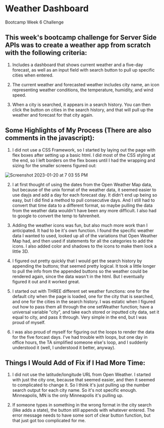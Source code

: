# Weather Dashboard
Bootcamp Week 6 Challenge

## This week's bootcamp challenge for Server Side APIs was to create a weather app from scratch with the following criteria:
1. Includes a dashboard that shows current weather and a five-day forecast, as well as an input field with search button to pull up specific cities when entered.

2. The current weather and forecasted weather includes city name, an icon representing weather conditions, the temperature, humidity, and wind speed.

3. When a city is searched, it appears in a search history. You can then click the button on cities in the search history, and that will pull up the weather and forecast for that city again.

## Some Highlights of My Process (There are also comments in the javascript):
1. I did not use a CSS Framework, so I started by laying out the page with flex boxes after setting up a basic html. I did most of the CSS styling at the end, so I left borders on the flex boxes until I had the wrapping and sizing for the smaller screens figured out:

![Screenshot 2023-01-20 at 7 03 55 PM](https://user-images.githubusercontent.com/117301473/213943352-fe822ad7-27a7-4a2c-9e7e-1d9cada1c700.png)

2. I at first thought of using the dates from the Open Weather Map data, but because of the unix format of the weather data, it seemed easier to use dayjs and add a day for each forecast day. It didn't end up being so easy, but I did find a method to pull consecutive days. And I still had to convert that time data to a different format, so maybe pulling the data from the weather data wouldn't have been any more difficult. I also had to google to convert the temp to fahrenheit.

3. Adding the weather icons was fun, but also much more work than I anticipated. It had to be it's own function. I found the specific weather data I wanted to used, looked up all of the variations that Open Weather Map had, and then used if statements for all the categories to add the icons. I also added color and shadows to the icons to make them look a little 3D.

4. I figured out pretty quickly that I would get the search history by appending the buttons; that seemed pretty logical. It took a little longer to pull the info from the appended buttons so the weather could be rendered again, since the data wasn't in the html. But I eventually figured it out and it worked great.

5. I started out with THREE different set weather functions: one for the default city when the page is loaded, one for the city that is searched, and one for the cities in the search history. I was estatic when I figured out how to pass them all through the one setWeather function; have a universal variable "city", and take each stored or inputted city data, set it equal to city, and pass it through. Very simple in the end, but I was proud of myself.

6. I was also proud of myself for figuring out the loops to render the data for the five forcast days. I've had trouble with loops, but one day in office hours, the TA simplified someone else's loop, and I suddenly understood it (well, I understood it better, anyway).

## Things I Would Add of Fix if I Had More Time:
1. I did not use the latitude/longitude URL from Open Weather. I started with just the city one, because that seemed easier, and then it seemed to complicated to change it. So I think it's just pulling up the number search output for each city name. So it's not specific enough. Minneapolis, MN is the only Minneapolis it's pulling up.

2. If someone types in something in the wrong format in the city search (like adds a state), the button still appends with whatever entered. The error message needs to have some sort of clear button function, but that just got too complicated for me.